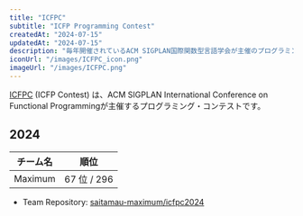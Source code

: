 ```yaml
---
title: "ICFPC"
subtitle: "ICFP Programming Contest"
createdAt: "2024-07-15"
updatedAt: "2024-07-15"
description: "毎年開催されているACM SIGPLAN国際関数型言語学会が主催のプログラミングコンテスト「ICFPC」のMaximumの戦績を掲載しています。"
iconUrl: "/images/ICFPC_icon.png"
imageUrl: "/images/ICFPC.png"
---
```


[ICFPC](https://icfpcontest2024.github.io/) (ICFP Contest) は、ACM SIGPLAN International Conference on Functional Programmingが主催するプログラミング・コンテストです。

## 2024
| チーム名 | 順位 |
| :-: | :-: |
| Maximum | 67 位 / 296 |

- Team Repository: [saitamau-maximum/icfpc2024](https://github.com/saitamau-maximum/icfpc2024)